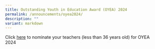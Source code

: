 ```yaml
---
title: Outstanding Youth in Education Award (OYEA) 2024
permalink: /announcements/oyea2024/
description: ""
variant: markdown
---
```

Click [here](https://go.gov.sg/oyea2024) to nominate your teachers (less than 36 years old) for OYEA 2024 <br>